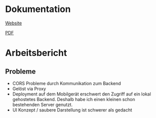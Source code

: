 # Dokumentation

[Website](https://ostaubzug.github.io/LudditeFocusLauncher/)

[PDF](https://github.com/ostaubzug/LudditeFocusLauncher/blob/gh-pages/ebook.pdf)

# Arbeitsbericht
## Probleme
- CORS Probleme durch Kommunikation zum Backend
- Gelöst via Proxy
- Deployment auf dem Mobilgerät erschwert den Zugriff auf ein lokal gehostetes Backend. Deshalb habe ich einen kleinen schon bestehenden Server genutzt.
- UI Konzept / saubere Darstellung ist schwerer als gedacht
